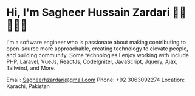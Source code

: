 # Hi, I'm Sagheer Hussain Zardari 👋🏾 👩🏾‍💻


I'm a software engineer who is passionate about making contributing to open-source more approachable, creating technology to elevate people, and building community. Some technologies I enjoy working with include PHP, Laravel, VueJs, ReactJs, CodeIgniter, JavaScript, Jquery, Ajax, Tailwind, and More.

Email: Sagheerhzardari@gmail.com
Phone: +92 3063092274
Location: Karachi, Pakistan
